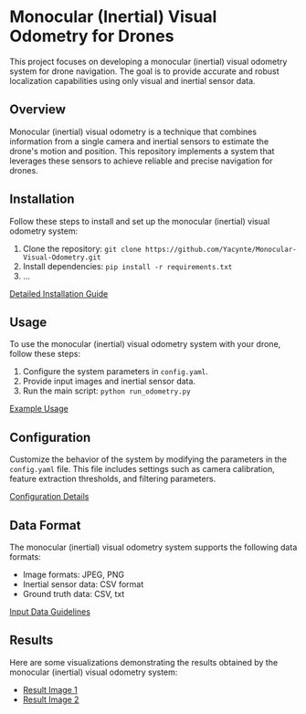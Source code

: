 # Monocular (Inertial) Visual Odometry for Drones

This project focuses on developing a monocular (inertial) visual odometry system for drone navigation. The goal is to provide accurate and robust localization capabilities using only visual and inertial sensor data.


## Overview

Monocular (inertial) visual odometry is a technique that combines information from a single camera and inertial sensors to estimate the drone's motion and position. This repository implements a system that leverages these sensors to achieve reliable and precise navigation for drones.


## Installation

Follow these steps to install and set up the monocular (inertial) visual odometry system:

1. Clone the repository: `git clone https://github.com/Yacynte/Monocular-Visual-Odometry.git`
2. Install dependencies: `pip install -r requirements.txt`
3. ...

[Detailed Installation Guide](./docs/installation.md)


## Usage

To use the monocular (inertial) visual odometry system with your drone, follow these steps:

1. Configure the system parameters in `config.yaml`.
2. Provide input images and inertial sensor data.
3. Run the main script: `python run_odometry.py`

[Example Usage](./docs/usage.md)


## Configuration

Customize the behavior of the system by modifying the parameters in the `config.yaml` file. This file includes settings such as camera calibration, feature extraction thresholds, and filtering parameters.

[Configuration Details](./docs/configuration.md)


## Data Format

The monocular (inertial) visual odometry system supports the following data formats:

- Image formats: JPEG, PNG
- Inertial sensor data: CSV format
- Ground truth data: CSV, txt

[Input Data Guidelines](./docs/data_format.md)


## Results

Here are some visualizations demonstrating the results obtained by the monocular (inertial) visual odometry system:

- [Result Image 1](./results/image_1.png)
- [Result Image 2](./results/image_2.png)

